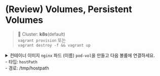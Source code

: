# (Review) Volumes, Persistent Volumes

> 📘 Cluster: **k8s**(default)
<br> `vagrant provision` 또는
<br> `vagrant destroy -f && vagrant up`


<details>
<summary>
컨테이너 이미지 <code>nginx</code> 파드 (이름) <code>pod-vol</code>을 만들고 다음 볼륨에 연결하세요.
<br> - 타입: <code>hostPath</code>
<br> - 경로: /tmp/hostpath
</summary>
```yaml
apiVersion: v1
kind: Pod
metadata:
  name: pod-vol
  namespace: default
spec:
  containers:
  - image: nginx
```
</details>